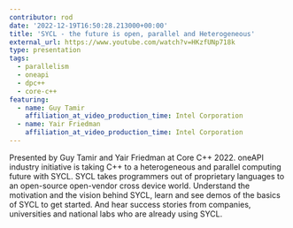 ```yaml
---
contributor: rod
date: '2022-12-19T16:50:28.213000+00:00'
title: 'SYCL - the future is open, parallel and Heterogeneous'
external_url: https://www.youtube.com/watch?v=HKzfUNp718k
type: presentation
tags:
  - parallelism
  - oneapi
  - dpc++
  - core-c++
featuring:
  - name: Guy Tamir
    affiliation_at_video_production_time: Intel Corporation
  - name: Yair Friedman
    affiliation_at_video_production_time: Intel Corporation
---
```


Presented by Guy Tamir and Yair Friedman at Core C++ 2022. oneAPI industry initiative is taking C++ to a heterogeneous
and parallel computing future with SYCL. SYCL takes programmers out of proprietary languages to an open-source
open-vendor cross device world. Understand the motivation and the vision behind SYCL, learn and see demos of the basics
of SYCL to get started. And hear success stories from companies, universities and national labs who are already using
SYCL.
